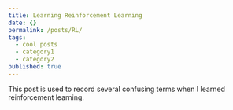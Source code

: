 ```yaml
---
title: Learning Reinforcement Learning
date: {}
permalink: /posts/RL/
tags:
  - cool posts
  - category1
  - category2
published: true
---
```


This post is used to record several confusing terms when I learned reinforcement learning.
